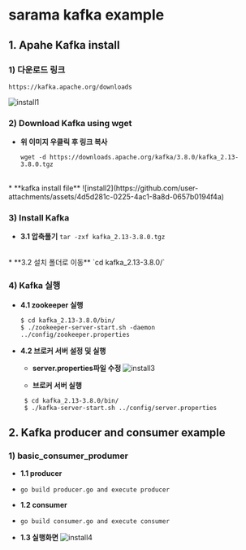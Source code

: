 # sarama kafka example

## 1. Apahe Kafka install
### 1) 다운로드 링크
    https://kafka.apache.org/downloads

![install1](https://github.com/user-attachments/assets/e7ce4e69-6bdd-4145-8de3-d84f3c7e7181)

### 2) Download Kafka using wget
* **위 이미지 우클릭 후 링크 복사**

    `wget -d https://downloads.apache.org/kafka/3.8.0/kafka_2.13-3.8.0.tgz`
<br/> 
* **kafka install file**
![install2](https://github.com/user-attachments/assets/4d5d281c-0225-4ac1-8a8d-0657b0194f4a)
    
### 3) Install Kafka
 * **3.1 압축풀기**
    `tar -zxf kafka_2.13-3.8.0.tgz`
<br/> 
 * **3.2 설치 폴더로 이동**
    `cd kafka_2.13-3.8.0/`

### 4) Kafka 실행
 * **4.1 zookeeper 실행** 
    ```
    $ cd kafka_2.13-3.8.0/bin/
    $ ./zookeeper-server-start.sh -daemon ../config/zookeeper.properties
    ```

 * **4.2 브로커 서버 설정 및 실행** 
   - **server.properties파일 수정**
   ![install3](https://github.com/user-attachments/assets/5f427025-c0f9-4295-81f5-5045052656a7)

   - **브로커 서버 실행**
   ```
    $ cd kafka_2.13-3.8.0/bin/
    $ ./kafka-server-start.sh ../config/server.properties
    ```
 
 ## 2. Kafka producer and consumer example
 ### 1) basic_consumer_produmer
 * **1.1 producer**
  - `go build producer.go and execute producer`
  
 * **1.2 consumer**
  - `go build consumer.go and execute consumer`

 * **1.3 실행화면**
 ![install4](https://github.com/user-attachments/assets/4c8015b6-bf74-4308-9dc0-cf68c129a1ad)
